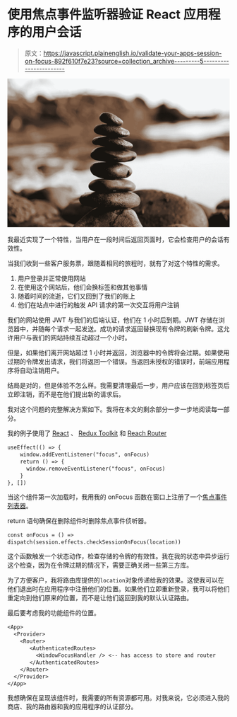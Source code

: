 # 使用焦点事件监听器验证 React 应用程序的用户会话

> 原文：<https://javascript.plainenglish.io/validate-your-apps-session-on-focus-892f610f7e23?source=collection_archive---------5----------------------->

![](img/7ef19b9368c925f4b8dc6281e0680513.png)

我最近实现了一个特性，当用户在一段时间后返回页面时，它会检查用户的会话有效性。

当我们收到一些客户服务票，跟随着相同的旅程时，就有了对这个特性的需求。

1.  用户登录并正常使用网站
2.  在使用这个网站后，他们会换标签和做其他事情
3.  随着时间的流逝，它们又回到了我们的账上
4.  他们在站点中进行的触发 API 请求的第一次交互将用户注销

我们的网站使用 JWT 与我们的后端认证，他们在 1 小时后到期。JWT 存储在浏览器中，并随每个请求一起发送。成功的请求返回替换现有令牌的刷新令牌。这允许用户与我们的网站持续互动超过一个小时。

但是，如果他们离开网站超过 1 小时并返回，浏览器中的令牌将会过期。如果使用过期的令牌发出请求，我们将返回一个错误。当返回未授权的错误时，前端应用程序将自动注销用户。

结局是对的，但是体验不怎么样。我需要清理最后一步，用户应该在回到标签页后立即注销，而不是在他们提出新的请求后。

我对这个问题的完整解决方案如下。我将在本文的剩余部分一步一步地阅读每一部分。

我的例子使用了 [React](https://reactjs.org/) 、 [Redux Toolkit](https://redux-toolkit.js.org/) 和 [Reach Router](https://reach.tech/router/)

```
useEffect(() => {    
    window.addEventListener("focus", onFocus)    
    return () => {           
      window.removeEventListener("focus", onFocus)    
    }  
}, [])
```

当这个组件第一次加载时，我用我的 onFocus 函数在窗口上注册了一个[焦点事件列表器](https://developer.mozilla.org/en-US/docs/Web/Events)。

return 语句确保在删除组件时删除焦点事件侦听器。

```
const onFocus = () => dispatch(session.effects.checkSessionOnFocus(location))
```

这个函数触发一个状态动作，检查存储的令牌的有效性。我在我的状态中异步运行这个检查，因为在令牌过期的情况下，需要正确关闭一些第三方库。

为了方便客户，我将路由库提供的`location`对象传递给我的效果。这使我可以在他们退出时在应用程序中注册他们的位置。如果他们立即重新登录，我可以将他们重定向到他们原来的位置，而不是让他们返回到我的默认认证路由。

最后要考虑我的功能组件的位置。

```
<App>
  <Provider>
    <Router>
       <AuthenticatedRoutes>
         <WindowFocusHandler /> <-- has access to store and router
       </AuthenticatedRoutes>
    </Router>
  </Provider>
</App>
```

我想确保在呈现该组件时，我需要的所有资源都可用。对我来说，它必须进入我的商店、我的路由器和我的应用程序的认证部分。